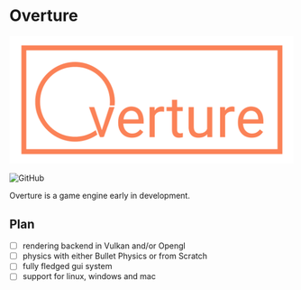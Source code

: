 # Overture
![alt text](https://github.com/Sandman035/Overture/blob/main/res/branding/overturelogo.png?raw=true)

![GitHub](https://img.shields.io/github/license/Sandman035/Overture?style=flat-square)

Overture is a game engine early in development.

## Plan
- [ ] rendering backend in Vulkan and/or Opengl
- [ ] physics with either Bullet Physics or from Scratch
- [ ] fully fledged gui system
- [ ] support for linux, windows and mac
